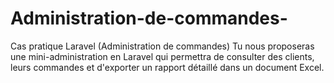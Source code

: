 # Administration-de-commandes-
Cas pratique Laravel (Administration de commandes) Tu nous proposeras une mini-administration en Laravel qui permettra de consulter des clients, leurs commandes et d'exporter un rapport détaillé dans un document Excel.
